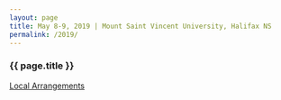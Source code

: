 ```yaml
---
layout: page
title: May 8-9, 2019 | Mount Saint Vincent University, Halifax NS
permalink: /2019/
---
```


### {{ page.title }}

[Local Arrangements](/local-arrangements-2019)

